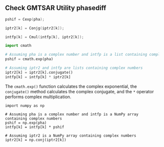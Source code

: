 ## Check GMTSAR Utility phasediff

```c
pshif = Cexp(pha);

iptr2[k] = Conjg(iptr2[k]); 

intfp[k] = Cmul(intfp[k], iptr2[k]);
```

```python
import cmath

# Assuming pha is a complex number and intfp is a list containing complex numbers
pshif = cmath.exp(pha)

# Assuming iptr2 and intfp are lists containing complex numbers
iptr2[k] = iptr2[k].conjugate()
intfp[k] = intfp[k] * iptr2[k]
```

The `cmath.exp()` function calculates the complex exponential, the `conjugate()` method calculates the complex conjugate, and the `*` operator performs complex multiplication.

```
import numpy as np

# Assuming pha is a complex number and intfp is a NumPy array containing complex numbers
pshif = np.exp(pha)
intfp[k] = intfp[k] * pshif

# Assuming iptr2 is a NumPy array containing complex numbers
iptr2[k] = np.conj(iptr2[k])
```

